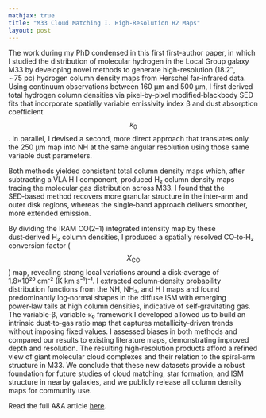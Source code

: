 ```yaml
---
mathjax: true
title: "M33 Cloud Matching I. High-Resolution H2 Maps"
layout: post
---
```


The work during my PhD condensed in this first first-author paper, in which I studied the distribution of molecular hydrogen in the Local Group galaxy M33 by developing novel methods to generate high-resolution (18.2″, ∼75 pc) hydrogen column density maps from Herschel far‑infrared data. Using continuum observations between 160 μm and 500 μm, I first derived total hydrogen column densities via pixel‑by‑pixel modified‑blackbody SED fits that incorporate spatially variable emissivity index β and dust absorption coefficient $$\kappa_0$$. In parallel, I devised a second, more direct approach that translates only the 250 μm map into NH at the same angular resolution using those same variable dust parameters. 

Both methods yielded consistent total column density maps which, after subtracting a VLA H I component, produced H₂ column density maps tracing the molecular gas distribution across M33. I found that the SED‑based method recovers more granular structure in the inter‑arm and outer disk regions, whereas the single‑band approach delivers smoother, more extended emission. 

By dividing the IRAM CO(2–1) integrated intensity map by these dust‑derived H₂ column densities, I produced a spatially resolved CO‑to‑H₂ conversion factor ($$X_\mathrm{CO}$$) map, revealing strong local variations around a disk‑average of 1.8×10²⁰ cm⁻² (K km s⁻¹)⁻¹. I extracted column‑density probability distribution functions from the NH, NH₂, and H I maps and found predominantly log‑normal shapes in the diffuse ISM with emerging power‑law tails at high column densities, indicative of self‑gravitating gas. The variable‑β, variable‑κ₀ framework I developed allowed us to build an intrinsic dust‑to‑gas ratio map that captures metallicity‑driven trends without imposing fixed values. I assessed biases in both methods and compared our results to existing literature maps, demonstrating improved depth and resolution. The resulting high‑resolution products afford a refined view of giant molecular cloud complexes and their relation to the spiral‑arm structure in M33. We conclude that these new datasets provide a robust foundation for future studies of cloud matching, star formation, and ISM structure in nearby galaxies, and we publicly release all column density maps for community use.


Read the full A&A article [here](https://doi.org/10.1051/0004-6361/202349027).
